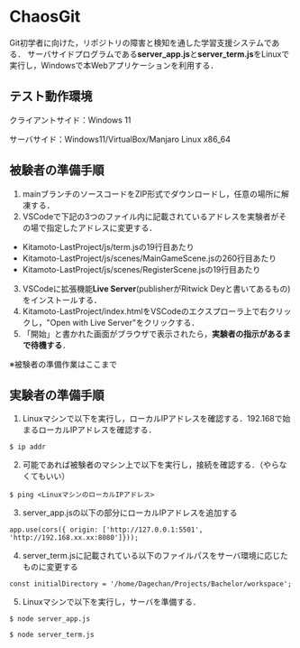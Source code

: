 # ChaosGit

Git初学者に向けた，リポジトリの障害と検知を通した学習支援システムである．
サーバサイドプログラムである**server_app.js**と**server_term.js**をLinuxで実行し，Windowsで本Webアプリケーションを利用する．

## **テスト動作環境** ##
クライアントサイド：Windows 11

サーバサイド：Windows11/VirtualBox/Manjaro Linux x86_64



## **被験者の準備手順** ##
1. mainブランチのソースコードをZIP形式でダウンロードし，任意の場所に解凍する．
2. VSCodeで下記の3つのファイル内に記載されているアドレスを実験者がその場で指定したアドレスに変更する．
  - Kitamoto-LastProject/js/term.jsの19行目あたり
  - Kitamoto-LastProject/js/scenes/MainGameScene.jsの260行目あたり
  - Kitamoto-LastProject/js/scenes/RegisterScene.jsの19行目あたり
3. VSCodeに拡張機能**Live Server**(publisherがRitwick Deyと書いてあるもの)をインストールする．
4. Kitamoto-LastProject/index.htmlをVSCodeのエクスプローラ上で右クリックし，"Open with Live Server"をクリックする．
5. 「開始」と書かれた画面がブラウザで表示されたら，**実験者の指示があるまで待機する**．


※被験者の準備作業はここまで

## **実験者の準備手順** ##
1. Linuxマシンで以下を実行し，ローカルIPアドレスを確認する．192.168で始まるローカルIPアドレスを確認する．
```
$ ip addr
```

2. 可能であれば被験者のマシン上で以下を実行し，接続を確認する．（やらなくてもいい）
```
$ ping <LinuxマシンのローカルIPアドレス>
```

3. server_app.jsの以下の部分にローカルIPアドレスを追加する
```
app.use(cors({ origin: ['http://127.0.0.1:5501', 'http://192.168.xx.xx:8080']}));
```

4. server_term.jsに記載されている以下のファイルパスをサーバ環境に応じたものに変更する
```
const initialDirectory = '/home/Dagechan/Projects/Bachelor/workspace';
```

5. Linuxマシンで以下を実行し，サーバを準備する．
```
$ node server_app.js
```
```
$ node server_term.js
```